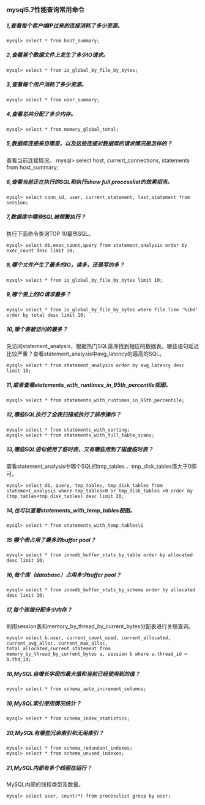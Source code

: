 ### mysql5.7性能查询常用命令

##### 1,查看每个客户端IP过来的连接消耗了多少资源。
```
mysql> select * from host_summary;
```

##### 2,查看某个数据文件上发生了多少IO请求。
```
mysql> select * from io_global_by_file_by_bytes;
```

##### 3,查看每个用户消耗了多少资源。
```
mysql> select * from user_summary;
```

##### 4,查看总共分配了多少内存。
```
mysql> select * from memory_global_total;
```

##### 5,数据库连接来自哪里，以及这些连接对数据库的请求情况是怎样的？
查看当前连接情况。
mysql> select host, current_connections, statements from host_summary;

##### 6,查看当前正在执行的SQL和执行show full processlist的效果相当。
```
mysql> select conn_id, user, current_statement, last_statement from session;
```

##### 7,数据库中哪些SQL被频繁执行？
执行下面命令查询TOP 10最热SQL。
```
mysql> select db,exec_count,query from statement_analysis order by exec_count desc limit 10;
```

##### 8,哪个文件产生了最多的IO，读多，还是写的多？
```
mysql> select * from io_global_by_file_by_bytes limit 10;
```

##### 9,哪个表上的IO请求最多？
```
mysql> select * from io_global_by_file_by_bytes where file like '%ibd' order by total desc limit 10;
```

##### 10,哪个表被访问的最多？
先访问statement_analysis，根据热门SQL排序找到相应的数据表。哪些语句延迟比较严重？查看statement_analysis中avg_latency的最高的SQL。
```
mysql> select * from statement_analysis order by avg_latency desc limit 10;
```

##### 11,或者查看statements_with_runtimes_in_95th_percentile视图。
```
mysql> select * from statements_with_runtimes_in_95th_percentile;
```

##### 12,哪些SQL执行了全表扫描或执行了排序操作？
```
mysql> select * from statements_with_sorting;
mysql> select * from statements_with_full_table_scans;
```

##### 13,哪些SQL语句使用了临时表，又有哪些用到了磁盘临时表？
查看statement_analysis中哪个SQL的tmp_tables 、tmp_disk_tables值大于0即可。
```
mysql> select db, query, tmp_tables, tmp_disk_tables from statement_analysis where tmp_tables>0 or tmp_disk_tables >0 order by (tmp_tables+tmp_disk_tables) desc limit 20;
```

##### 14,也可以查看statements_with_temp_tables视图。
```
mysql> select * from statements_with_temp_tables\G
```

##### 15 哪个表占用了最多的buffer pool？
```
mysql> select * from innodb_buffer_stats_by_table order by allocated desc limit 10;
```

##### 16,每个库（database）占用多少buffer pool？
```
mysql> select * from innodb_buffer_stats_by_schema order by allocated desc limit 10;
```

##### 17,每个连接分配多少内存？
利用session表和memory_by_thread_by_current_bytes分配表进行关联查询。
```
mysql> select b.user, current_count_used, current_allocated, current_avg_alloc, current_max_alloc, total_allocated,current_statement from memory_by_thread_by_current_bytes a, session b where a.thread_id = b.thd_id;
```

##### 18,MySQL自增长字段的最大值和当前已经使用到的值？
```
mysql> select * from schema_auto_increment_columns;
```

##### 19,MySQL索引使用情况统计？
```
mysql> select * from schema_index_statistics;
```

##### 20,MySQL有哪些冗余索引和无用索引？
```
mysql> select * from schema_redundant_indexes;
mysql> select * from schema_unused_indexes;
```

##### 21,MySQL内部有多个线程在运行？
MySQL内部的线程类型及数量。
```
mysql> select user, count(*) from processlist group by user;
```
